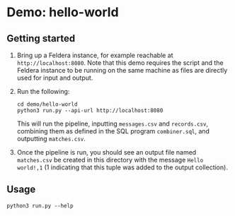 # Demo: hello-world

## Getting started

1. Bring up a Feldera instance, for example reachable at `http://localhost:8080`.
   Note that this demo requires the script and the Feldera instance to be running
   on the same machine as files are directly used for input and output.

2. Run the following:
   ```
   cd demo/hello-world
   python3 run.py --api-url http://localhost:8080
   ```

   This will run the pipeline, inputting `messages.csv` and `records.csv`, combining
   them as defined in the SQL program `combiner.sql`, and outputting `matches.csv`.

3. Once the pipeline is run, you should see an output file named `matches.csv`
   be created in this directory with the message `Hello world!,1` (1 indicating
   that this tuple was added to the output collection).

## Usage

```
python3 run.py --help
```
